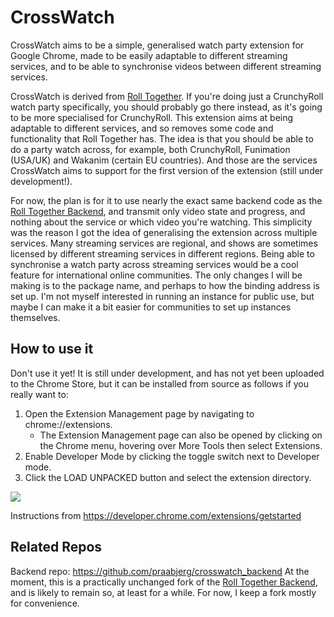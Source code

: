 # CrossWatch
CrossWatch aims to be a simple, generalised watch party extension for Google Chrome, made to be easily adaptable to different streaming services, and to be able to synchronise videos between different streaming services.

CrossWatch is derived from [Roll Together](https://github.com/samuraiexx/roll_together). If you're doing just a CrunchyRoll watch party specifically, you should probably go there instead, as it's going to be more specialised for CrunchyRoll. This extension aims at being adaptable to different services, and so removes some code and functionality that Roll Together has. The idea is that you should be able to do a party watch across, for example, both CrunchyRoll, Funimation (USA/UK) and Wakanim (certain EU countries). And those are the services CrossWatch aims to support for the first version of the extension (still under development!).

For now, the plan is for it to use nearly the exact same backend code as the [Roll Together Backend](https://github.com/samuraiexx/roll_together_backend), and transmit only video state and progress, and nothing about the service or which video you're watching. This simplicity was the reason I got the idea of generalising the extension across multiple services. Many streaming services are regional, and shows are sometimes licensed by different streaming services in different regions. Being able to synchronise a watch party across streaming services would be a cool feature for international online communities. The only changes I will be making is to the package name, and perhaps to how the binding address is set up. I'm not myself interested in running an instance for public use, but maybe I can make it a bit easier for communities to set up instances themselves.

## How to use it
Don't use it yet! It is still under development, and has not yet been uploaded to the Chrome Store, but it can be installed from source as follows if you really want to:
1. Open the Extension Management page by navigating to chrome://extensions.
    - The Extension Management page can also be opened by clicking on the Chrome menu, hovering over More Tools then select Extensions.
2. Enable Developer Mode by clicking the toggle switch next to Developer mode.
3. Click the LOAD UNPACKED button and select the extension directory.

![](https://developer.chrome.com/static/images/get_started/load_extension.png)

Instructions from https://developer.chrome.com/extensions/getstarted

## Related Repos
Backend repo: https://github.com/praabjerg/crosswatch_backend
At the moment, this is a practically unchanged fork of the [Roll Together Backend](https://github.com/samuraiexx/roll_together_backend), and is likely to remain so, at least for a while. For now, I keep a fork mostly for convenience.
